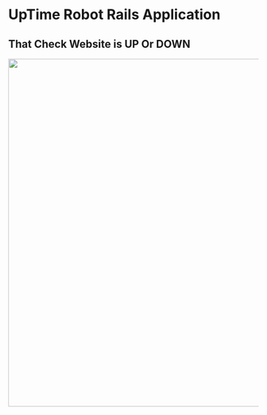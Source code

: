 # UpTime Robot Rails Application
## That Check Website is UP Or DOWN

<img src="https://m7madmagdy.github.io/profile/rails apps/upTimeRobot.png" width="700"/>

